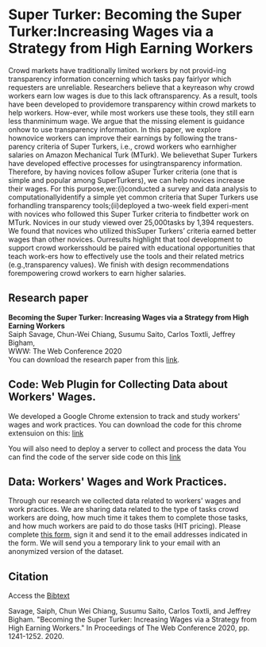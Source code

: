 # Super Turker: Becoming the Super Turker:Increasing Wages via a Strategy from High Earning Workers

Crowd markets have traditionally limited workers by not provid-ing transparency information concerning which tasks pay fairlyor which requesters are unreliable. Researchers believe that a keyreason why crowd workers earn low wages is due to this lack oftransparency. As a result, tools have been developed to providemore transparency within crowd markets to help workers. How-ever, while most workers use these tools, they still earn less thanminimum wage. We argue that the missing element is guidance onhow to use transparency information. In this paper, we explore hownovice workers can improve their earnings by following the trans-parency criteria of Super Turkers, i.e., crowd workers who earnhigher salaries on Amazon Mechanical Turk (MTurk). We believethat Super Turkers have developed effective processes for usingtransparency information. Therefore, by having novices follow aSuper Turker criteria (one that is simple and popular among SuperTurkers), we can help novices increase their wages. For this purpose,we:(i)conducted a survey and data analysis to computationallyidentify a simple yet common criteria that Super Turkers use forhandling transparency tools;(ii)deployed a two-week field experi-ment with novices who followed this Super Turker criteria to findbetter work on MTurk. Novices in our study viewed over 25,000tasks by 1,394 requesters. We found that novices who utilized thisSuper Turkers’ criteria earned better wages than other novices. Ourresults highlight that tool development to support crowd workersshould be paired with educational opportunities that teach work-ers how to effectively use the tools and their related metrics (e.g.,transparency values). We finish with design recommendations forempowering crowd workers to earn higher salaries.

## Research paper
<b> Becoming the Super Turker: Increasing Wages via a Strategy from High Earning Workers</b><br>
Saiph Savage, Chun-Wei Chiang, Susumu Saito, Carlos Toxtli, Jeffrey Bigham, <br> WWW: The Web Conference 2020<br>
You can download the research paper from this [link](https://drive.google.com/open?id=1p8C4yqZk5j4wev9VCgs7Vz_mUsNM7IxN).

## Code: Web Plugin for Collecting Data about Workers' Wages. 

We developed a Google Chrome extension to track and study workers' wages and work practices. You can download the code for this chrome extensuion on this: [link](https://github.com/hcilabwvu/superturker/tree/master/extension)

You will also need to deploy a server to collect and process the data You can find the code of the server side code on this [link](https://github.com/hcilabwvu/superturker/tree/master/server)

## Data: Workers' Wages and Work Practices.
Through our research we collected data related to workers' wages and work practices. We are sharing data related to the type of tasks crowd workers are doing, how much time it takes them to complete those tasks, and how much workers are paid to do those tasks (HIT pricing).
Please complete [this form](https://research.hcilab.ml/superturker/agreement_st.docx), sign it and send it to the email addresses indicated in the form. We will send you a temporary link to your email with an anonymized version of the dataset.

## Citation
Access the [Bibtext](https://scholar.googleusercontent.com/scholar.bib?q=info:7jmhW-OhyoYJ:scholar.google.com/&output=citation&scisdr=CgWZbZrvEOvksGOLa-A:AAGBfm0AAAAAXr2Oc-BPbXT3f_GWrJXms5L2I3OAettg&scisig=AAGBfm0AAAAAXr2OcyfNolTJKQ5jFV6kHxmA4gSb6TmN&scisf=4&ct=citation&cd=-1&hl=en)

Savage, Saiph, Chun Wei Chiang, Susumu Saito, Carlos Toxtli, and Jeffrey Bigham. "Becoming the Super Turker: Increasing Wages via a Strategy from High Earning Workers." In Proceedings of The Web Conference 2020, pp. 1241-1252. 2020.


